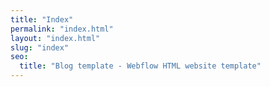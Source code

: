 ```yaml
---
title: "Index"
permalink: "index.html"
layout: "index.html"
slug: "index"
seo:
  title: "Blog template - Webflow HTML website template"
---
```

